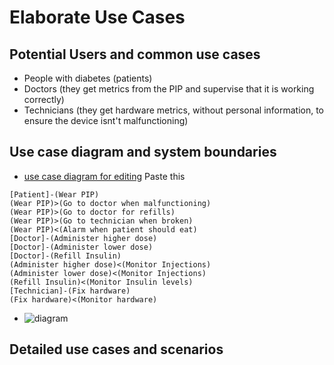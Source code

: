 # Elaborate Use Cases

## Potential Users and common use cases
- People with diabetes (patients)
- Doctors (they get metrics from the PIP and supervise that it is working correctly)
- Technicians (they get hardware metrics, without personal information, to ensure the device isnt't malfunctioning)

## Use case diagram and system boundaries
- [use case diagram for editing](https://yuml.me/)
  Paste this 
```
[Patient]-(Wear PIP)
(Wear PIP)>(Go to doctor when malfunctioning)
(Wear PIP)>(Go to doctor for refills)
(Wear PIP)>(Go to technician when broken)
(Wear PIP)<(Alarm when patient should eat)
[Doctor]-(Administer higher dose)
[Doctor]-(Administer lower dose)
[Doctor]-(Refill Insulin)
(Administer higher dose)<(Monitor Injections)
(Administer lower dose)<(Monitor Injections)
(Refill Insulin)<(Monitor Insulin levels)
[Technician]-(Fix hardware)
(Fix hardware)<(Monitor hardware)
```
- ![diagram](http://yuml.me/af953538)

## Detailed use cases and scenarios

